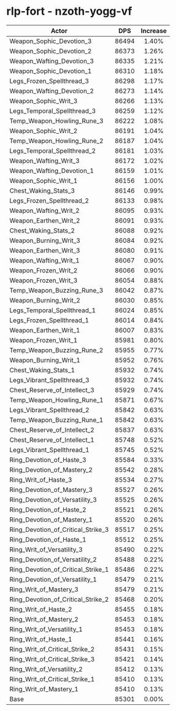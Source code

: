 # rlp-fort - nzoth-yogg-vf
| Actor | DPS | Increase |
|---|:---:|:---:|
|Weapon_Sophic_Devotion_3|86494|1.40%|
|Weapon_Sophic_Devotion_2|86373|1.26%|
|Weapon_Wafting_Devotion_3|86335|1.21%|
|Weapon_Sophic_Devotion_1|86310|1.18%|
|Legs_Frozen_Spellthread_3|86298|1.17%|
|Weapon_Wafting_Devotion_2|86273|1.14%|
|Weapon_Sophic_Writ_3|86266|1.13%|
|Legs_Temporal_Spellthread_3|86259|1.12%|
|Temp_Weapon_Howling_Rune_3|86222|1.08%|
|Weapon_Sophic_Writ_2|86191|1.04%|
|Temp_Weapon_Howling_Rune_2|86187|1.04%|
|Legs_Temporal_Spellthread_2|86181|1.03%|
|Weapon_Wafting_Writ_3|86172|1.02%|
|Weapon_Wafting_Devotion_1|86159|1.01%|
|Weapon_Sophic_Writ_1|86156|1.00%|
|Chest_Waking_Stats_3|86146|0.99%|
|Legs_Frozen_Spellthread_2|86133|0.98%|
|Weapon_Wafting_Writ_2|86095|0.93%|
|Weapon_Earthen_Writ_2|86091|0.93%|
|Chest_Waking_Stats_2|86088|0.92%|
|Weapon_Burning_Writ_3|86084|0.92%|
|Weapon_Earthen_Writ_3|86080|0.91%|
|Weapon_Wafting_Writ_1|86067|0.90%|
|Weapon_Frozen_Writ_2|86066|0.90%|
|Weapon_Frozen_Writ_3|86054|0.88%|
|Temp_Weapon_Buzzing_Rune_3|86042|0.87%|
|Weapon_Burning_Writ_2|86030|0.85%|
|Legs_Temporal_Spellthread_1|86024|0.85%|
|Legs_Frozen_Spellthread_1|86014|0.84%|
|Weapon_Earthen_Writ_1|86007|0.83%|
|Weapon_Frozen_Writ_1|85981|0.80%|
|Temp_Weapon_Buzzing_Rune_2|85955|0.77%|
|Weapon_Burning_Writ_1|85952|0.76%|
|Chest_Waking_Stats_1|85932|0.74%|
|Legs_Vibrant_Spellthread_3|85932|0.74%|
|Chest_Reserve_of_Intellect_3|85929|0.74%|
|Temp_Weapon_Howling_Rune_1|85871|0.67%|
|Legs_Vibrant_Spellthread_2|85842|0.63%|
|Temp_Weapon_Buzzing_Rune_1|85842|0.63%|
|Chest_Reserve_of_Intellect_2|85837|0.63%|
|Chest_Reserve_of_Intellect_1|85748|0.52%|
|Legs_Vibrant_Spellthread_1|85745|0.52%|
|Ring_Devotion_of_Haste_3|85584|0.33%|
|Ring_Devotion_of_Mastery_2|85542|0.28%|
|Ring_Writ_of_Haste_3|85534|0.27%|
|Ring_Devotion_of_Mastery_3|85527|0.26%|
|Ring_Devotion_of_Versatility_3|85525|0.26%|
|Ring_Devotion_of_Haste_2|85521|0.26%|
|Ring_Devotion_of_Mastery_1|85520|0.26%|
|Ring_Devotion_of_Critical_Strike_3|85517|0.25%|
|Ring_Devotion_of_Haste_1|85512|0.25%|
|Ring_Writ_of_Versatility_3|85490|0.22%|
|Ring_Devotion_of_Versatility_2|85488|0.22%|
|Ring_Devotion_of_Critical_Strike_1|85486|0.22%|
|Ring_Devotion_of_Versatility_1|85479|0.21%|
|Ring_Writ_of_Mastery_3|85479|0.21%|
|Ring_Devotion_of_Critical_Strike_2|85468|0.20%|
|Ring_Writ_of_Haste_2|85455|0.18%|
|Ring_Writ_of_Mastery_2|85453|0.18%|
|Ring_Writ_of_Versatility_1|85453|0.18%|
|Ring_Writ_of_Haste_1|85441|0.16%|
|Ring_Writ_of_Critical_Strike_2|85431|0.15%|
|Ring_Writ_of_Critical_Strike_3|85421|0.14%|
|Ring_Writ_of_Versatility_2|85412|0.13%|
|Ring_Writ_of_Critical_Strike_1|85410|0.13%|
|Ring_Writ_of_Mastery_1|85410|0.13%|
|Base|85301|0.00%|
